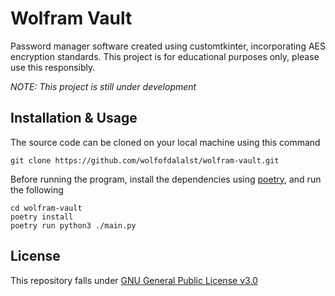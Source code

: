 # Wolfram Vault
Password manager software created using customtkinter, incorporating AES encryption standards.
This project is for educational purposes only, please use this responsibly.

_NOTE: This project is still under development_

## Installation & Usage
The source code can be cloned on your local machine using this command
```
git clone https://github.com/wolfofdalalst/wolfram-vault.git
```
Before running the program, install the dependencies using [poetry](https://python-poetry.org/docs/), and run the following
```
cd wolfram-vault
poetry install
poetry run python3 ./main.py
```

## License
This repository falls under [GNU General Public License v3.0](https://github.com/wolfofdalalst/wolfram-vault/blob/master/LICENSE)
